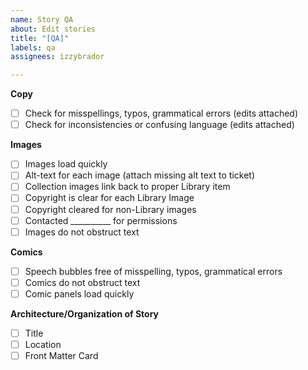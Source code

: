 ```yaml
---
name: Story QA
about: Edit stories
title: "[QA]"
labels: qa
assignees: izzybrador

---
```


**Copy**
- [ ] Check for misspellings, typos, grammatical errors (edits attached)
- [ ] Check for inconsistencies or confusing language (edits attached)
 
**Images** 
- [ ] Images load quickly
- [ ] Alt-text for each image (attach missing alt text to ticket)
- [ ] Collection images link back to proper Library item
- [ ] Copyright is clear for each Library Image
- [ ] Copyright cleared for non-Library images 
- [ ] Contacted __________ for permissions
- [ ] Images do not obstruct text
 
**Comics**
- [ ] Speech bubbles free of misspelling, typos, grammatical errors
- [ ] Comics do not obstruct text
- [ ] Comic panels load quickly
 
**Architecture/Organization of Story** 
- [ ] Title
- [ ] Location
- [ ] Front Matter Card
